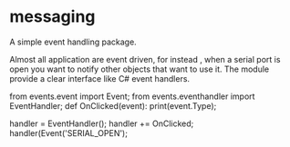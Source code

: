 # messaging
A simple event handling package.

Almost all application are event driven, for instead , when a serial port is open you want to notify other objects that want to use it.
The module provide a clear interface like C# event handlers.

from events.event import Event;
from events.eventhandler import EventHandler;
def OnClicked(event):
    print(event.Type);
    
handler  = EventHandler();
handler += OnClicked;
handler(Event('SERIAL_OPEN');

